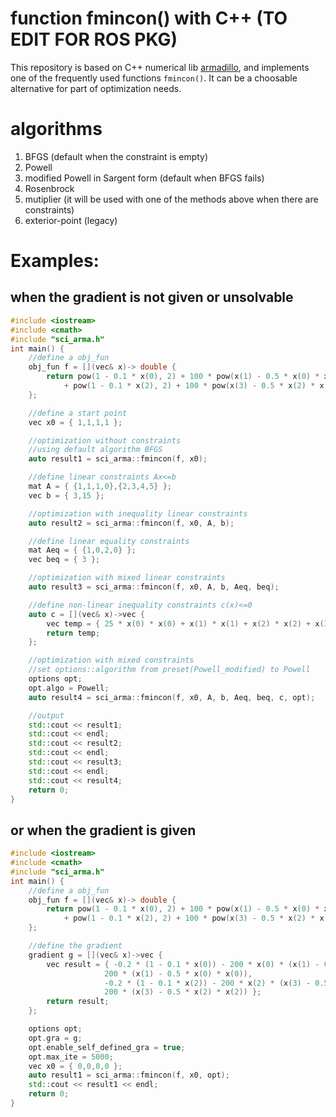 # function fmincon() with C++ (TO EDIT FOR ROS PKG)
This repository is based on C++ numerical lib [armadillo](http://arma.sourceforge.net/), and implements one of the frequently used functions ```fmincon()```.
It can be a choosable alternative for part of optimization needs.
# algorithms
1. BFGS (default when the constraint is empty)
2. Powell 
3. modified Powell in Sargent form (default when BFGS fails)
4. Rosenbrock
5. mutiplier (it will be used with one of the methods above when there are constraints)
6. exterior-point (legacy)
# Examples:
## when the gradient is not given or unsolvable
```c++
#include <iostream>
#include <cmath>
#include "sci_arma.h"
int main() {
	//define a obj_fun
	obj_fun f = [](vec& x)-> double {
		return pow(1 - 0.1 * x(0), 2) + 100 * pow(x(1) - 0.5 * x(0) * x(0), 2)
			+ pow(1 - 0.1 * x(2), 2) + 100 * pow(x(3) - 0.5 * x(2) * x(2), 2);
	};

	//define a start point
	vec x0 = { 1,1,1,1 };

	//optimization without constraints
	//using default algorithm BFGS
	auto result1 = sci_arma::fmincon(f, x0);

	//define linear constraints Ax<=b
	mat A = { {1,1,1,0},{2,3,4,5} };
	vec b = { 3,15 };

	//optimization with inequality linear constraints
	auto result2 = sci_arma::fmincon(f, x0, A, b);

	//define linear equality constraints
	mat Aeq = { {1,0,2,0} };
	vec beq = { 3 };

	//optimization with mixed linear constraints
	auto result3 = sci_arma::fmincon(f, x0, A, b, Aeq, beq);

	//define non-linear inequality constraints c(x)<=0
	auto c = [](vec& x)->vec {
		vec temp = { 25 * x(0) * x(0) + x(1) * x(1) + x(2) * x(2) + x(3) * x(3) - 50 * x(3) };
		return temp;
	};

	//optimization with mixed constraints
	//set options::algorithm from preset(Powell_modified) to Powell
	options opt;
	opt.algo = Powell;
	auto result4 = sci_arma::fmincon(f, x0, A, b, Aeq, beq, c, opt);

	//output
	std::cout << result1;
	std::cout << endl;
	std::cout << result2;
	std::cout << endl;
	std::cout << result3;
	std::cout << endl;
	std::cout << result4;
	return 0;
}
```
## or when the gradient is given
```c++
#include <iostream>
#include <cmath>
#include "sci_arma.h"
int main() {
	//define a obj_fun
	obj_fun f = [](vec& x)-> double {
		return pow(1 - 0.1 * x(0), 2) + 100 * pow(x(1) - 0.5 * x(0) * x(0), 2)
			+ pow(1 - 0.1 * x(2), 2) + 100 * pow(x(3) - 0.5 * x(2) * x(2), 2);
	};

	//define the gradient
	gradient g = [](vec& x)->vec {
		vec result = { -0.2 * (1 - 0.1 * x(0)) - 200 * x(0) * (x(1) - 0.5 * x(0) * x(0)),
					 200 * (x(1) - 0.5 * x(0) * x(0)),
					 -0.2 * (1 - 0.1 * x(2)) - 200 * x(2) * (x(3) - 0.5 * x(2) * x(2)),
					 200 * (x(3) - 0.5 * x(2) * x(2)) };
		return result;
	};

	options opt;
	opt.gra = g;
	opt.enable_self_defined_gra = true;
	opt.max_ite = 5000;
	vec x0 = { 0,0,0,0 };
	auto result1 = sci_arma::fmincon(f, x0, opt);
	std::cout << result1 << endl;
	return 0;
}
```
